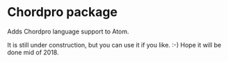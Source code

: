 # Chordpro package

Adds Chordpro language support to Atom.

It is still under construction, but you can use it if you like. :-) Hope it will be done mid of 2018.
